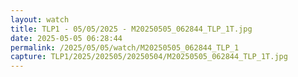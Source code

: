 ```yaml
---
layout: watch
title: TLP1 - 05/05/2025 - M20250505_062844_TLP_1T.jpg
date: 2025-05-05 06:28:44
permalink: /2025/05/05/watch/M20250505_062844_TLP_1
capture: TLP1/2025/202505/20250504/M20250505_062844_TLP_1T.jpg
---
```

